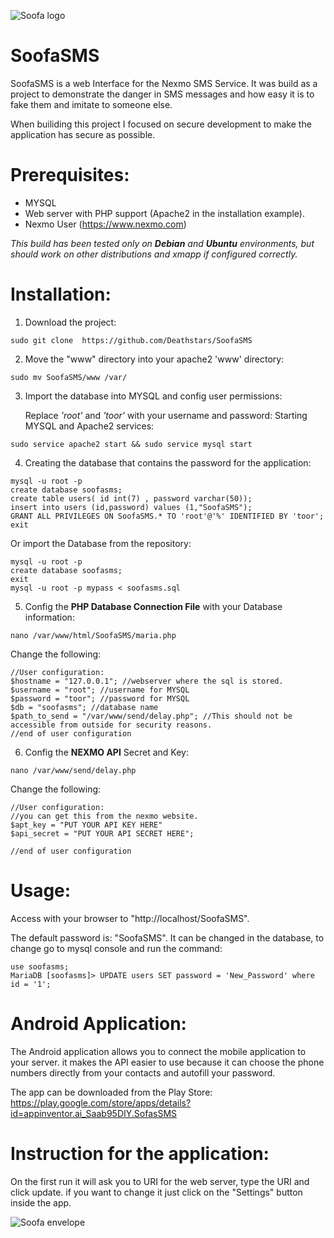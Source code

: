 ![Soofa logo](https://lh3.googleusercontent.com/qY19JSPho90ICLi_d746nVrdlH77dklwjQaKt7QHdzd5o9jOof5hI2VGOtFEWJDrNw=s180-rw)

# SoofaSMS
SoofaSMS is a web Interface for the Nexmo SMS Service.
It was build as a project to demonstrate the danger in SMS messages and how easy it is to fake them and imitate to someone else.

When builiding this project I focused on secure development to make the application has secure as possible.

# Prerequisites:
* MYSQL
* Web server with PHP support (Apache2 in the installation example).
* Nexmo User (https://www.nexmo.com)

*This build has been tested only on **Debian** and **Ubuntu** environments, but should work on other distributions and xmapp if configured correctly.*

# Installation:
1. Download the project:
```
sudo git clone  https://github.com/Deathstars/SoofaSMS
```

2. Move the "www" directory into your apache2 'www' directory:

```
sudo mv SoofaSMS/www /var/
```

3. Import the database into MYSQL and config user permissions:

    Replace *'root'* and *'toor'* with your username and password: 
    Starting MYSQL and Apache2 services:
```
sudo service apache2 start && sudo service mysql start
```

4. Creating the database that contains the password for the application:
```
mysql -u root -p
create database soofasms;
create table users( id int(7) , password varchar(50));
insert into users (id,password) values (1,"SoofaSMS");
GRANT ALL PRIVILEGES ON SoofaSMS.* TO 'root'@'%' IDENTIFIED BY 'toor';
exit
```
Or import the Database from the repository:
```
mysql -u root -p
create database soofasms;
exit
mysql -u root -p mypass < soofasms.sql
```

5. Config the **PHP Database Connection File** with your Database information:
```
nano /var/www/html/SoofaSMS/maria.php
```
Change the following:

```
//User configuration:
$hostname = "127.0.0.1"; //webserver where the sql is stored.
$username = "root"; //username for MYSQL
$password = "toor"; //password for MYSQL
$db = "soofasms"; //database name
$path_to_send = "/var/www/send/delay.php"; //This should not be accessible from outside for security reasons.
//end of user configuration
```

6. Config the **NEXMO API** Secret and Key:
```
nano /var/www/send/delay.php
```

Change the following:
```
//User configuration:
//you can get this from the nexmo website.
$apt_key = "PUT YOUR API KEY HERE"
$api_secret = "PUT YOUR API SECRET HERE";  

//end of user configuration
```

# Usage:
Access with your browser to "http://localhost/SoofaSMS".

The default password is: "SoofaSMS".
It can be changed in the database, to change go to mysql console and run the command:
```
use soofasms;
MariaDB [soofasms]> UPDATE users SET password = 'New_Password' where id = '1';
```

# Android Application:
The Android application allows you to connect the mobile application to your server.
it makes the API easier to use because it can choose the phone numbers directly from your contacts and autofill your password.

The app can be downloaded from the Play Store:
https://play.google.com/store/apps/details?id=appinventor.ai_Saab95DIY.SofasSMS


# Instruction for the application:
On the first run it will ask you to URI for the web server, type the URI and click update.
if you want to change it just click on the "Settings" button inside the app.

![Soofa envelope](https://github.com/Deathstars/SoofaSMS/blob/master/www/html/SoofaSMS/images/img-01.png?raw=true)
